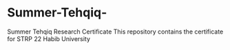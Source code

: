# Summer-Tehqiq-
Summer Tehqiq Research Certificate
This repository contains the certificate for STRP 22 Habib University
